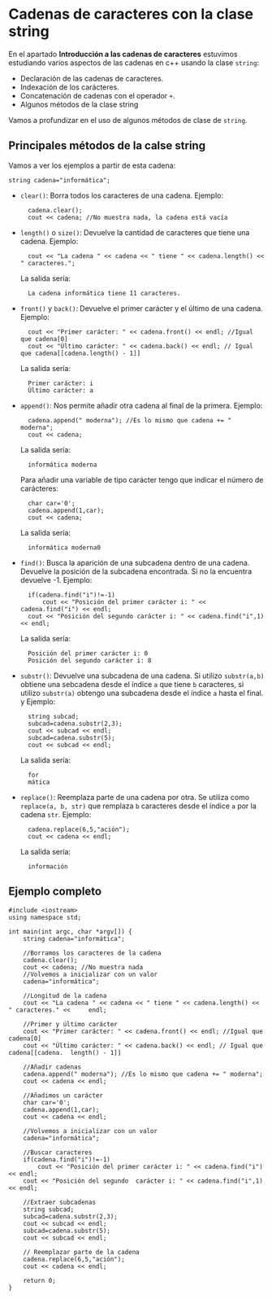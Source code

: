 # Cadenas de caracteres con la clase string

En el apartado **Introducción a las cadenas de caracteres** estuvimos estudiando varios aspectos de las cadenas en c++ usando la clase `string`:

* Declaración de las cadenas de caracteres.
* Indexación de los carácteres.
* Concatenación de cadenas con el operador `+`.
* Algunos métodos de la clase string

Vamos a profundizar en el uso de algunos métodos de clase de `string`.

## Principales métodos de la calse string

Vamos a ver los ejemplos a partir de esta cadena:

    string cadena="informática";

* `clear()`: Borra todos los caracteres de una cadena. Ejemplo:

        cadena.clear();
        cout << cadena; //No muestra nada, la cadena está vacía

* `length()` o `size()`: Devuelve la cantidad de caracteres que tiene una cadena. Ejemplo:

        cout << "La cadena " << cadena << " tiene " << cadena.length() << " caracteres.";
    La salida sería:

        La cadena informática tiene 11 caracteres.

* `front()` y `back()`: Devuelve el primer carácter y el último de una cadena. Ejemplo:

        cout << "Primer carácter: " << cadena.front() << endl; //Igual que cadena[0]
        cout << "Último carácter: " << cadena.back() << endl; // Igual que cadena[[cadena.length() - 1]]

    La salida sería:
    
        Primer carácter: i
        Último carácter: a

* `append()`: Nos permite añadir otra cadena al final de la primera. Ejemplo:

        cadena.append(" moderna"); //Es lo mismo que cadena += " moderna";
        cout << cadena;

    La salida sería:

        informática moderna

    Para añadir una variable de tipo carácter tengo que indicar el número de carácteres:

        char car='0';
        cadena.append(1,car);
        cout << cadena;

    La salida sería:

        informática moderna0

* `find()`: Busca la aparición de una subcadena dentro de una cadena. Devuelve la posición de la subcadena encontrada. Si no la encuentra devuelve -1. Ejemplo:

        if(cadena.find("i")!=-1)
		    cout << "Posición del primer carácter i: " << cadena.find("i") << endl;
	    cout << "Posición del segundo carácter i: " << cadena.find("i",1) << endl;

    La salida sería:

        Posición del primer carácter i: 0
        Posición del segundo carácter i: 8

* `substr()`: Devuelve una subcadena de una cadena. Si utilizo `substr(a,b)` obtiene una sebcadena desde el índice `a` que tiene `b` caracteres, si utilizo `substr(a)` obtengo una subcadena desde el índice `a` hasta el final. y Ejemplo:

        string subcad;
        subcad=cadena.substr(2,3);
        cout << subcad << endl;
        subcad=cadena.substr(5);
        cout << subcad << endl;

    La salida sería:

        for
        mática

* `replace()`: Reemplaza parte de una cadena por otra. Se utiliza como `replace(a, b, str)` que remplaza `b` caracteres desde el índice `a` por la cadena `str`. Ejemplo:

        cadena.replace(6,5,"ación");
        cout << cadena << endl;

    La salida sería:

        información

## Ejemplo completo

    #include <iostream>
    using namespace std;

    int main(int argc, char *argv[]) {
    	string cadena="informática";
    
    	//Borramos los caracteres de la cadena
    	cadena.clear();
    	cout << cadena; //No muestra nada
    	//Volvemos a inicializar con un valor
    	cadena="informática";
    
    	//Longitud de la cadena
    	cout << "La cadena " << cadena << " tiene " << cadena.length() << " caracteres." <<     endl;
    
    	//Primer y último carácter
    	cout << "Primer carácter: " << cadena.front() << endl; //Igual que cadena[0]
    	cout << "Último carácter: " << cadena.back() << endl; // Igual que cadena[[cadena.  length() - 1]]
    
    	//Añadir cadenas
    	cadena.append(" moderna"); //Es lo mismo que cadena += " moderna";
    	cout << cadena << endl;
    
    	//Añadimos un carácter
    	char car='0';
    	cadena.append(1,car);
    	cout << cadena << endl;
    
    	//Volvemos a inicializar con un valor
    	cadena="informática";
    
    	//Buscar caracteres
    	if(cadena.find("i")!=-1)
    		cout << "Posición del primer carácter i: " << cadena.find("i") << endl;
    	cout << "Posición del segundo  carácter i: " << cadena.find("i",1) << endl;
    
    	//Extraer subcadenas
    	string subcad;
    	subcad=cadena.substr(2,3);
    	cout << subcad << endl;
    	subcad=cadena.substr(5);
    	cout << subcad << endl;
    
    	// Reemplazar parte de la cadena
    	cadena.replace(6,5,"ación");
    	cout << cadena << endl;
    
    	return 0;
    }
